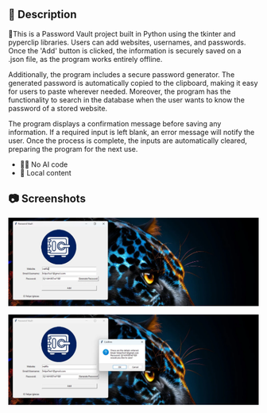 ## 📄 Description

🔐This is a Password Vault project built in Python using the tkinter and pyperclip libraries. Users can add websites, usernames, and passwords. 
Once the 'Add' button is clicked, the information is securely saved on a .json file, as the program works entirely offline.

Additionally, the program includes a secure password generator. 
The generated password is automatically copied to the clipboard, making it easy for users to paste wherever needed.
Moreover, the program has the functionality to search in the database when the user wants to know the password of a stored website.   

The program displays a confirmation message before saving any information. 
If a required input is left blank, an error message will notify the user. 
Once the process is complete, the inputs are automatically cleared, preparing the program for the next use.

* 🚫🤖 No AI code 
* 📁 Local content


## 📷 Screenshots

![Screenshot1](screenshots/Screenshot1.webp)

![Screenshot2](screenshots/Screenshot2.webp)




  




